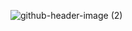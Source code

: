 <span aling="center">
  
![github-header-image (2)](https://user-images.githubusercontent.com/68358076/170393866-5a682c8c-e307-4f11-9b85-1008ebc9b97e.png)
</div>

<!--
**israelsanttana/israelsanttana** is a ✨ _special_ ✨ repository because its `README.md` (this file) appears on your GitHub profile.

Here are some ideas to get you started:

- 🔭 I’m currently working on ...
- 🌱 I’m currently learning ...
- 👯 I’m looking to collaborate on ...
- 🤔 I’m looking for help with ...
- 💬 Ask me about ...
- 📫 How to reach me: ...
- 😄 Pronouns: ...
- ⚡ Fun fact: ...
-->
